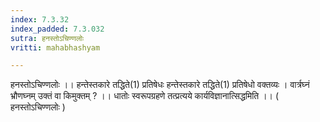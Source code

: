 ```yaml
---
index: 7.3.32
index_padded: 7.3.032
sutra: हनस्तोऽचिण्णलोः
vritti: mahabhashyam

---
```

 हनस्तोऽचिण्णलोः ।। हन्तेस्तकारे तद्धिते(1) प्रतिषेधः हन्तेस्तकारे तद्धिते(1) प्रतिषेधो वक्तव्यः । वार्त्रघ्नं भ्रौणघ्नम् उक्तं वा किमुक्तम् ? ।। धातोः स्वरूपग्रहणे तत्प्रत्यये कार्यविज्ञानात्सिद्धमिति ।। ( हनस्तोऽचिण्णलोः ) 